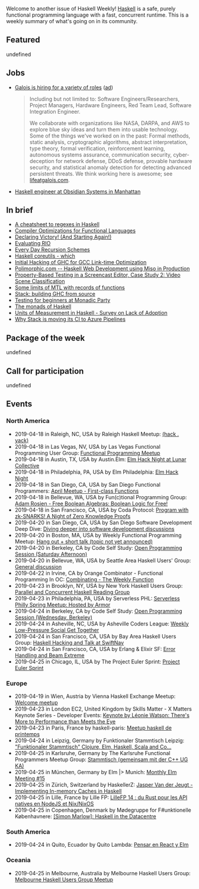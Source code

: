 <!-- 2019-04-18 unpublished -->

Welcome to another issue of Haskell Weekly!
[Haskell](https://www.haskell.org) is a safe, purely functional programming language with a fast, concurrent runtime.
This is a weekly summary of what's going on in its community.

## Featured

undefined

## Jobs

-   [Galois is hiring for a variety of roles](https://galois.com/careers/) ([ad](https://haskellweekly.news/advertising.html))

    > Including but not limited to: Software Engineers/Researchers, Project Managers, Hardware Engineers, Red Team Lead, Software Integration Engineer.
    >
    > We collaborate with organizations like NASA, DARPA, and AWS to explore blue sky ideas and turn them into usable technology. Some of the things we've worked on in the past: Formal methods, static analysis, cryptographic algorithms, abstract interpretation, type theory, formal verification, reinforcement learning, autonomous systems assurance, communication security, cyber-deception for network defense, DDoS defense, provable hardware security, and statistical anomaly detection for detecting advanced persistent threats. We think working here is awesome; see [lifeatgalois.com](https://lifeatgalois.com).

-   [Haskell engineer at Obsidian Systems in Manhattan](https://np.reddit.com/r/haskell/comments/bcibj7/jobs_obsidian_systems_is_hiring/)

## In brief

-   [A cheatsheet to regexes in Haskell](https://williamyaoh.com/posts/2019-04-11-cheatsheet-to-regexes-in-haskell.html)
-   [Compiler Optimizations for Functional Languages](http://blog.vmchale.com/article/compiler-optimizations)
-   [Declaring Victory! (And Starting Again!)](https://mmhaskell.com/blog/2019/4/15/declaring-victory-and-starting-again)
-   [Evaluating RIO](https://tech.freckle.com/2019/04/16/evaluating-rio/)
-   [Every Day Recursion Schemes](https://shmish111.github.io/2019/04/13/recursion-schemes-patterns/)
-   [Haskell coreutils - which](https://anardil.net/2019/haskell-coreutils-which.html)
-   [Initial Hacking of GHC for GCC Link-time Optimization](http://brandon.si/code/initial-hacking-of-ghc-for-gcc-link-time-optimization/)
-   [Polimorphic.com -- Haskell Web Development using Miso in Production](https://np.reddit.com/r/haskell/comments/bco8he/polimorphiccom_haskell_web_development_using_miso/)
-   [Property-Based Testing in a Screencast Editor, Case Study 2: Video Scene Classification](https://wickstrom.tech/programming/2019/04/17/property-based-testing-in-a-screencast-editor-case-study-2.html)
-   [Some limits of MTL with records of functions](https://discourse.haskell.org/t/some-limits-of-mtl-with-records-of-functions/576?u=taylorfausak)
-   [Stack: building GHC from source](https://hsyl20.fr/home/posts/2019-04-17-ghc-hacking-with-stack.html)
-   [Testing for beginners at Monadic Party](https://cs-syd.eu/posts/2019-04-14-testing-at-monadic-party)
-   [The monads of Haskell](https://markkarpov.com/post/the-monads.html)
-   [Units of Measurement in Haskell - Survey on Lack of Adoption](https://np.reddit.com/r/haskell/comments/bde1it/units_of_measurement_in_haskell_survey_on_lack_of/)
-   [Why Stack is moving its CI to Azure Pipelines](https://www.fpcomplete.com/blog/why-stack-is-moving-its-ci-to-azure-pipelines)

## Package of the week

undefined

## Call for participation

undefined

## Events

### North America

-   2019-04-18 in Raleigh, NC, USA by Raleigh Haskell Meetup: [(hack . yack)](https://www.meetup.com/Raleigh-Haskell-Meetup/events/nsfsnqyzgbxb/)
-   2019-04-18 in Las Vegas, NV, USA by Las Vegas Functional Programming User Group: [Functional Programming Meetup](https://www.meetup.com/las-vegas-functional-programming/events/jkznkqyzgbxb/)
-   2019-04-18 in Austin, TX, USA by Austin.Elm: [Elm Hack Night at Lunar Collective](https://www.meetup.com/Austin-Elm/events/260123101/)
-   2019-04-18 in Philadelphia, PA, USA by Elm Philadelphia: [Elm Hack Night](https://www.meetup.com/Elm-Philadelphia/events/260059851/)
-   2019-04-18 in San Diego, CA, USA by San Diego Functional Programmers: [April Meetup - First-class Functions](https://www.meetup.com/San-Diego-Functional-Programmers/events/259854436/)
-   2019-04-18 in Bellevue, WA, USA by Fun(c)tional Programming Group: [Adam Rosien - Free Boolean Algebras: Boolean Logic for Free!](https://www.meetup.com/fun-c-group/events/260543869/)
-   2019-04-18 in San Francisco, CA, USA by Coda Protocol: [Program with zk-SNARKS! A Night of Zero Knowledge Proofs](https://www.meetup.com/Functional-Programming-Types-and-Applied-Cryptography/events/260260746/)
-   2019-04-20 in San Diego, CA, USA by San Diego Software Development Deep Dive: [Diving deeper into software development discussions ](https://www.meetup.com/San-Diego-Software-Development-Deep-Dive/events/mtzbkqyzgbbc/)
-   2019-04-20 in Boston, MA, USA by Weekly Functional Programming Meetup: [Hang out + short talk (topic not yet announced)](https://www.meetup.com/Weekly-Functional-Programming-Meetup/events/dmbnvqyzgbbc/)
-   2019-04-20 in Berkeley, CA by Code Self Study: [Open Programming Session (Saturday Afternoon)](https://www.meetup.com/codeselfstudy/events/dkwpzpyzgbbc/)
-   2019-04-20 in Bellevue, WA, USA by Seattle Area Haskell Users' Group: [General discussion](https://www.meetup.com/SEAHUG/events/htlvcpyzgbbc/)
-   2019-04-22 in Irvine, CA by Orange Combinator - Functional Programming In OC: [Combinating - The Weekly Function](https://www.meetup.com/orange-combinator/events/lxvjrpyzgbdc/)
-   2019-04-23 in Brooklyn, NY, USA by New York Haskell Users Group: [Parallel and Concurrent Haskell Reading Group](https://www.meetup.com/NY-Haskell/events/shmktqyzgbfc/)
-   2019-04-23 in Philadelphia, PA, USA by Serverless PHL: [Serverless Philly Spring Meetup: Hosted by Armor](https://www.meetup.com/ServerlessPHL/events/258126363/)
-   2019-04-24 in Berkeley, CA by Code Self Study: [Open Programming Session (Wednesday, Berkeley)](https://www.meetup.com/codeselfstudy/events/tzgvnqyzgbgc/)
-   2019-04-24 in Asheville, NC, USA by Asheville Coders League: [Weekly Low-Pressure Social Get Together](https://www.meetup.com/Asheville-Coders-League/events/hplqsqyzgbgc/)
-   2019-04-24 in San Francisco, CA, USA by Bay Area Haskell Users Group: [Haskell Hacking and Talk at SwiftNav](https://www.meetup.com/Bay-Area-Haskell-Users-Group/events/259812054/)
-   2019-04-24 in San Francisco, CA, USA by Erlang & Elixir SF: [Error Handling and Beam Extreme](https://www.meetup.com/ErlangElixirSF/events/259828941/)
-   2019-04-25 in Chicago, IL, USA by The Project Euler Sprint: [Project Euler Sprint](https://www.meetup.com/Project-Euler-Sprint/events/ngwzxmyzgbhc/)

### Europe

-   2019-04-19 in Wien, Austria by Vienna Haskell Exchange Meetup: [Welcome meetup](https://www.meetup.com/Vienna-Haskell-Exchange-Meetup/events/260574262/)
-   2019-04-23 in London EC2, United Kingdom by Skills Matter - X Matters Keynote Series - Developer Events: [Keynote by Léonie Watson: There's More to Performance than Meets the Eye](https://www.meetup.com/skillsmatter/events/259982183/)
-   2019-04-23 in Paris, France by haskell-paris: [Meetup haskell de printemps](https://www.meetup.com/haskell-paris/events/260477144/)
-   2019-04-24 in Leipzig, Germany by Funktionaler Stammtisch Leipzig: ["Funktionaler Stammtisch" Clojure, Elm, Haskell, Scala and Co...](https://www.meetup.com/Funktionaler-Stammtisch-Leipzig/events/zwgxtqyzgbgc/)
-   2019-04-25 in Karlsruhe, Germany by The Karlsruhe Functional Programmers Meetup Group: [Stammtisch (gemeinsam mit der C++ UG KA)](https://www.meetup.com/The-Karlsruhe-Functional-Programmers-Meetup-Group/events/wlkqmqyzgbhc/)
-   2019-04-25 in München, Germany by Elm |> Munich: [Monthly Elm Meeting #15](https://www.meetup.com/Munich-Elm/events/260478206/)
-   2019-04-25 in Zürich, Switzerland by HaskellerZ: [Jasper Van der Jeugt - Implementing In-memory Caches in Haskell](https://www.meetup.com/HaskellerZ/events/260571298/)
-   2019-04-25 in Lille, France by Lille FP: [LilleFP 14 : du Rust pour les API natives en NodeJS et Nix/NixOS](https://www.meetup.com/Lille-FP/events/260541114/)
-   2019-04-25 in Copenhagen, Denmark by Mødegruppe for F#unktionelle Københavnere: [[Simon Marlow]: Haskell in the Datacentre](https://www.meetup.com/MoedegruppeFunktionelleKoebenhavnere/events/rqbcdlyzgbnc/)

### South America

-   2019-04-24 in Quito, Ecuador by Quito Lambda: [Pensar en React y Elm](https://www.meetup.com/Quito-Lambda-Meetup/events/mscxlpyzgbgc/)

### Oceania

-   2019-04-25 in Melbourne, Australia by Melbourne Haskell Users Group: [Melbourne Haskell Users Group Meetup](https://www.meetup.com/Melbourne-Haskell-Users-Group/events/qfptslyzgbhc/)
